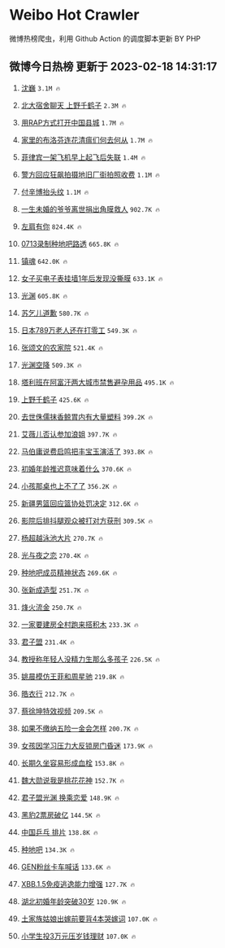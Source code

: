 # Weibo Hot Crawler 



微博热榜爬虫，利用 Github Action 的调度脚本更新 BY PHP 


## 微博今日热榜 更新于 2023-02-18 14:31:17 
1. [沈巍](https://s.weibo.com/weibo?q=%E6%B2%88%E5%B7%8D&t=31&band_rank=1&Refer=top) `3.1M 🔥` 

1. [北大宿舍聊天 上野千鹤子](https://s.weibo.com/weibo?q=%E5%8C%97%E5%A4%A7%E5%AE%BF%E8%88%8D%E8%81%8A%E5%A4%A9%20%E4%B8%8A%E9%87%8E%E5%8D%83%E9%B9%A4%E5%AD%90&t=31&band_rank=2&Refer=top) `2.3M 🔥` 

1. [用RAP方式打开中国县城](https://s.weibo.com/weibo?q=%23%E7%94%A8RAP%E6%96%B9%E5%BC%8F%E6%89%93%E5%BC%80%E4%B8%AD%E5%9B%BD%E5%8E%BF%E5%9F%8E%23&t=31&band_rank=3&Refer=top) `1.7M 🔥` 

1. [家里的布洛芬连花清瘟们何去何从](https://s.weibo.com/weibo?q=%23%E5%AE%B6%E9%87%8C%E7%9A%84%E5%B8%83%E6%B4%9B%E8%8A%AC%E8%BF%9E%E8%8A%B1%E6%B8%85%E7%98%9F%E4%BB%AC%E4%BD%95%E5%8E%BB%E4%BD%95%E4%BB%8E%23&t=31&band_rank=4&Refer=top) `1.7M 🔥` 

1. [菲律宾一架飞机早上起飞后失联](https://s.weibo.com/weibo?q=%23%E8%8F%B2%E5%BE%8B%E5%AE%BE%E4%B8%80%E6%9E%B6%E9%A3%9E%E6%9C%BA%E6%97%A9%E4%B8%8A%E8%B5%B7%E9%A3%9E%E5%90%8E%E5%A4%B1%E8%81%94%23&t=31&band_rank=5&Refer=top) `1.4M 🔥` 

1. [警方回应狂飙拍摄地旧厂街拍照收费](https://s.weibo.com/weibo?q=%23%E8%AD%A6%E6%96%B9%E5%9B%9E%E5%BA%94%E7%8B%82%E9%A3%99%E6%8B%8D%E6%91%84%E5%9C%B0%E6%97%A7%E5%8E%82%E8%A1%97%E6%8B%8D%E7%85%A7%E6%94%B6%E8%B4%B9%23&t=31&band_rank=6&Refer=top) `1.1M 🔥` 

1. [付辛博抬头纹](https://s.weibo.com/weibo?q=%E4%BB%98%E8%BE%9B%E5%8D%9A%E6%8A%AC%E5%A4%B4%E7%BA%B9&t=31&band_rank=7&Refer=top) `1.1M 🔥` 

1. [一生未婚的爷爷离世捐出角膜救人](https://s.weibo.com/weibo?q=%23%E4%B8%80%E7%94%9F%E6%9C%AA%E5%A9%9A%E7%9A%84%E7%88%B7%E7%88%B7%E7%A6%BB%E4%B8%96%E6%8D%90%E5%87%BA%E8%A7%92%E8%86%9C%E6%95%91%E4%BA%BA%23&t=31&band_rank=8&Refer=top) `902.7K 🔥` 

1. [左肩有你](https://s.weibo.com/weibo?q=%E5%B7%A6%E8%82%A9%E6%9C%89%E4%BD%A0&t=31&band_rank=9&Refer=top) `824.4K 🔥` 

1. [0713录制种地吧路透](https://s.weibo.com/weibo?q=%230713%E5%BD%95%E5%88%B6%E7%A7%8D%E5%9C%B0%E5%90%A7%E8%B7%AF%E9%80%8F%23&t=31&band_rank=10&Refer=top) `665.8K 🔥` 

1. [镇魂](https://s.weibo.com/weibo?q=%E9%95%87%E9%AD%82&t=31&band_rank=11&Refer=top) `642.0K 🔥` 

1. [女子买电子表挂墙1年后发现没撕膜](https://s.weibo.com/weibo?q=%23%E5%A5%B3%E5%AD%90%E4%B9%B0%E7%94%B5%E5%AD%90%E8%A1%A8%E6%8C%82%E5%A2%991%E5%B9%B4%E5%90%8E%E5%8F%91%E7%8E%B0%E6%B2%A1%E6%92%95%E8%86%9C%23&t=31&band_rank=12&Refer=top) `633.1K 🔥` 

1. [光渊](https://s.weibo.com/weibo?q=%23%E5%85%89%E6%B8%8A%23&t=31&band_rank=13&Refer=top) `605.8K 🔥` 

1. [苏乞儿道歉](https://s.weibo.com/weibo?q=%23%E8%8B%8F%E4%B9%9E%E5%84%BF%E9%81%93%E6%AD%89%23&t=31&band_rank=14&Refer=top) `580.7K 🔥` 

1. [日本789万老人还在打零工](https://s.weibo.com/weibo?q=%23%E6%97%A5%E6%9C%AC789%E4%B8%87%E8%80%81%E4%BA%BA%E8%BF%98%E5%9C%A8%E6%89%93%E9%9B%B6%E5%B7%A5%23&t=31&band_rank=15&Refer=top) `549.3K 🔥` 

1. [张颂文的农家院](https://s.weibo.com/weibo?q=%23%E5%BC%A0%E9%A2%82%E6%96%87%E7%9A%84%E5%86%9C%E5%AE%B6%E9%99%A2%23&t=31&band_rank=16&Refer=top) `521.4K 🔥` 

1. [光渊空降](https://s.weibo.com/weibo?q=%23%E5%85%89%E6%B8%8A%E7%A9%BA%E9%99%8D%23&t=31&band_rank=17&Refer=top) `509.3K 🔥` 

1. [塔利班在阿富汗两大城市禁售避孕用品](https://s.weibo.com/weibo?q=%23%E5%A1%94%E5%88%A9%E7%8F%AD%E5%9C%A8%E9%98%BF%E5%AF%8C%E6%B1%97%E4%B8%A4%E5%A4%A7%E5%9F%8E%E5%B8%82%E7%A6%81%E5%94%AE%E9%81%BF%E5%AD%95%E7%94%A8%E5%93%81%23&t=31&band_rank=18&Refer=top) `495.1K 🔥` 

1. [上野千鹤子](https://s.weibo.com/weibo?q=%E4%B8%8A%E9%87%8E%E5%8D%83%E9%B9%A4%E5%AD%90&t=31&band_rank=19&Refer=top) `425.6K 🔥` 

1. [去世侏儒抹香鲸胃内有大量塑料](https://s.weibo.com/weibo?q=%23%E5%8E%BB%E4%B8%96%E4%BE%8F%E5%84%92%E6%8A%B9%E9%A6%99%E9%B2%B8%E8%83%83%E5%86%85%E6%9C%89%E5%A4%A7%E9%87%8F%E5%A1%91%E6%96%99%23&t=31&band_rank=20&Refer=top) `399.2K 🔥` 

1. [艾薇儿否认参加浪姐](https://s.weibo.com/weibo?q=%23%E8%89%BE%E8%96%87%E5%84%BF%E5%90%A6%E8%AE%A4%E5%8F%82%E5%8A%A0%E6%B5%AA%E5%A7%90%23&t=31&band_rank=21&Refer=top) `397.7K 🔥` 

1. [马伯庸说费启鸣把丰宝玉演活了](https://s.weibo.com/weibo?q=%23%E9%A9%AC%E4%BC%AF%E5%BA%B8%E8%AF%B4%E8%B4%B9%E5%90%AF%E9%B8%A3%E6%8A%8A%E4%B8%B0%E5%AE%9D%E7%8E%89%E6%BC%94%E6%B4%BB%E4%BA%86%23&t=31&band_rank=22&Refer=top) `393.8K 🔥` 

1. [初婚年龄推迟意味着什么](https://s.weibo.com/weibo?q=%23%E5%88%9D%E5%A9%9A%E5%B9%B4%E9%BE%84%E6%8E%A8%E8%BF%9F%E6%84%8F%E5%91%B3%E7%9D%80%E4%BB%80%E4%B9%88%23&t=31&band_rank=23&Refer=top) `370.6K 🔥` 

1. [小孩那桌也上不了了](https://s.weibo.com/weibo?q=%23%E5%B0%8F%E5%AD%A9%E9%82%A3%E6%A1%8C%E4%B9%9F%E4%B8%8A%E4%B8%8D%E4%BA%86%E4%BA%86%23&t=31&band_rank=24&Refer=top) `356.2K 🔥` 

1. [新疆男篮回应篮协处罚决定](https://s.weibo.com/weibo?q=%23%E6%96%B0%E7%96%86%E7%94%B7%E7%AF%AE%E5%9B%9E%E5%BA%94%E7%AF%AE%E5%8D%8F%E5%A4%84%E7%BD%9A%E5%86%B3%E5%AE%9A%23&t=31&band_rank=25&Refer=top) `312.6K 🔥` 

1. [影院后排抖腿观众被打对方获刑](https://s.weibo.com/weibo?q=%23%E5%BD%B1%E9%99%A2%E5%90%8E%E6%8E%92%E6%8A%96%E8%85%BF%E8%A7%82%E4%BC%97%E8%A2%AB%E6%89%93%E5%AF%B9%E6%96%B9%E8%8E%B7%E5%88%91%23&t=31&band_rank=26&Refer=top) `309.5K 🔥` 

1. [杨超越泳池大片](https://s.weibo.com/weibo?q=%23%E6%9D%A8%E8%B6%85%E8%B6%8A%E6%B3%B3%E6%B1%A0%E5%A4%A7%E7%89%87%23&t=31&band_rank=27&Refer=top) `270.7K 🔥` 

1. [光与夜之恋](https://s.weibo.com/weibo?q=%E5%85%89%E4%B8%8E%E5%A4%9C%E4%B9%8B%E6%81%8B&t=31&band_rank=28&Refer=top) `270.4K 🔥` 

1. [种地吧成员精神状态](https://s.weibo.com/weibo?q=%23%E7%A7%8D%E5%9C%B0%E5%90%A7%E6%88%90%E5%91%98%E7%B2%BE%E7%A5%9E%E7%8A%B6%E6%80%81%23&t=31&band_rank=29&Refer=top) `269.6K 🔥` 

1. [张新成造型](https://s.weibo.com/weibo?q=%E5%BC%A0%E6%96%B0%E6%88%90%E9%80%A0%E5%9E%8B&t=31&band_rank=30&Refer=top) `251.7K 🔥` 

1. [烽火流金](https://s.weibo.com/weibo?q=%E7%83%BD%E7%81%AB%E6%B5%81%E9%87%91&t=31&band_rank=31&Refer=top) `250.7K 🔥` 

1. [一家要建房全村跑来搭积木](https://s.weibo.com/weibo?q=%23%E4%B8%80%E5%AE%B6%E8%A6%81%E5%BB%BA%E6%88%BF%E5%85%A8%E6%9D%91%E8%B7%91%E6%9D%A5%E6%90%AD%E7%A7%AF%E6%9C%A8%23&t=31&band_rank=32&Refer=top) `233.3K 🔥` 

1. [君子盟](https://s.weibo.com/weibo?q=%E5%90%9B%E5%AD%90%E7%9B%9F&t=31&band_rank=33&Refer=top) `231.4K 🔥` 

1. [教授称年轻人没精力生那么多孩子](https://s.weibo.com/weibo?q=%23%E6%95%99%E6%8E%88%E7%A7%B0%E5%B9%B4%E8%BD%BB%E4%BA%BA%E6%B2%A1%E7%B2%BE%E5%8A%9B%E7%94%9F%E9%82%A3%E4%B9%88%E5%A4%9A%E5%AD%A9%E5%AD%90%23&t=31&band_rank=34&Refer=top) `226.5K 🔥` 

1. [姚晨模仿王菲和周星驰](https://s.weibo.com/weibo?q=%23%E5%A7%9A%E6%99%A8%E6%A8%A1%E4%BB%BF%E7%8E%8B%E8%8F%B2%E5%92%8C%E5%91%A8%E6%98%9F%E9%A9%B0%23&t=31&band_rank=35&Refer=top) `219.8K 🔥` 

1. [皓衣行](https://s.weibo.com/weibo?q=%E7%9A%93%E8%A1%A3%E8%A1%8C&t=31&band_rank=36&Refer=top) `212.7K 🔥` 

1. [蔡徐坤特效视频](https://s.weibo.com/weibo?q=%23%E8%94%A1%E5%BE%90%E5%9D%A4%E7%89%B9%E6%95%88%E8%A7%86%E9%A2%91%23&t=31&band_rank=37&Refer=top) `209.5K 🔥` 

1. [如果不缴纳五险一金会怎样](https://s.weibo.com/weibo?q=%23%E5%A6%82%E6%9E%9C%E4%B8%8D%E7%BC%B4%E7%BA%B3%E4%BA%94%E9%99%A9%E4%B8%80%E9%87%91%E4%BC%9A%E6%80%8E%E6%A0%B7%23&t=31&band_rank=38&Refer=top) `200.7K 🔥` 

1. [女孩因学习压力大反锁房门昏迷](https://s.weibo.com/weibo?q=%23%E5%A5%B3%E5%AD%A9%E5%9B%A0%E5%AD%A6%E4%B9%A0%E5%8E%8B%E5%8A%9B%E5%A4%A7%E5%8F%8D%E9%94%81%E6%88%BF%E9%97%A8%E6%98%8F%E8%BF%B7%23&t=31&band_rank=39&Refer=top) `173.9K 🔥` 

1. [长期久坐容易形成血栓](https://s.weibo.com/weibo?q=%23%E9%95%BF%E6%9C%9F%E4%B9%85%E5%9D%90%E5%AE%B9%E6%98%93%E5%BD%A2%E6%88%90%E8%A1%80%E6%A0%93%23&t=31&band_rank=40&Refer=top) `153.8K 🔥` 

1. [魏大勋说我是桃花花神](https://s.weibo.com/weibo?q=%23%E9%AD%8F%E5%A4%A7%E5%8B%8B%E8%AF%B4%E6%88%91%E6%98%AF%E6%A1%83%E8%8A%B1%E8%8A%B1%E7%A5%9E%23&t=31&band_rank=41&Refer=top) `152.7K 🔥` 

1. [君子盟光渊 换乘恋爱](https://s.weibo.com/weibo?q=%E5%90%9B%E5%AD%90%E7%9B%9F%E5%85%89%E6%B8%8A%20%E6%8D%A2%E4%B9%98%E6%81%8B%E7%88%B1&t=31&band_rank=42&Refer=top) `148.9K 🔥` 

1. [黑豹2票房破亿](https://s.weibo.com/weibo?q=%23%E9%BB%91%E8%B1%B92%E7%A5%A8%E6%88%BF%E7%A0%B4%E4%BA%BF%23&t=31&band_rank=43&Refer=top) `144.5K 🔥` 

1. [中国乒乓 排片](https://s.weibo.com/weibo?q=%E4%B8%AD%E5%9B%BD%E4%B9%92%E4%B9%93%20%E6%8E%92%E7%89%87&t=31&band_rank=44&Refer=top) `138.8K 🔥` 

1. [种地吧](https://s.weibo.com/weibo?q=%E7%A7%8D%E5%9C%B0%E5%90%A7&t=31&band_rank=45&Refer=top) `134.3K 🔥` 

1. [GEN粉丝卡车喊话](https://s.weibo.com/weibo?q=%23GEN%E7%B2%89%E4%B8%9D%E5%8D%A1%E8%BD%A6%E5%96%8A%E8%AF%9D%23&t=31&band_rank=46&Refer=top) `133.6K 🔥` 

1. [XBB.1.5免疫逃逸能力增强](https://s.weibo.com/weibo?q=%23XBB.1.5%E5%85%8D%E7%96%AB%E9%80%83%E9%80%B8%E8%83%BD%E5%8A%9B%E5%A2%9E%E5%BC%BA%23&t=31&band_rank=47&Refer=top) `127.7K 🔥` 

1. [湖北初婚年龄突破30岁](https://s.weibo.com/weibo?q=%23%E6%B9%96%E5%8C%97%E5%88%9D%E5%A9%9A%E5%B9%B4%E9%BE%84%E7%AA%81%E7%A0%B430%E5%B2%81%23&t=31&band_rank=48&Refer=top) `120.9K 🔥` 

1. [土家族姑娘出嫁前要背4本哭嫁词](https://s.weibo.com/weibo?q=%23%E5%9C%9F%E5%AE%B6%E6%97%8F%E5%A7%91%E5%A8%98%E5%87%BA%E5%AB%81%E5%89%8D%E8%A6%81%E8%83%8C4%E6%9C%AC%E5%93%AD%E5%AB%81%E8%AF%8D%23&t=31&band_rank=49&Refer=top) `107.0K 🔥` 

1. [小学生投3万元压岁钱理财](https://s.weibo.com/weibo?q=%23%E5%B0%8F%E5%AD%A6%E7%94%9F%E6%8A%953%E4%B8%87%E5%85%83%E5%8E%8B%E5%B2%81%E9%92%B1%E7%90%86%E8%B4%A2%23&t=31&band_rank=50&Refer=top) `107.0K 🔥` 

